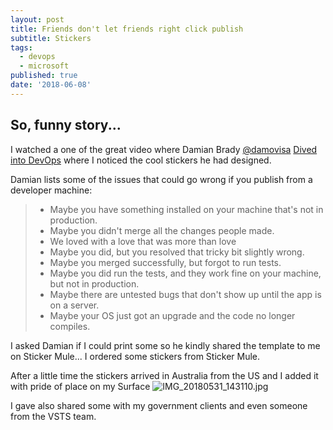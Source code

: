 ```yaml
---
layout: post
title: Friends don't let friends right click publish
subtitle: Stickers
tags:
  - devops
  - microsoft
published: true
date: '2018-06-08'
---
```

## So, funny story...

I watched a one of the great  video where Damian Brady [@damovisa](https://twitter.com/damovisa)  [Dived into DevOps](https://channel9.msdn.com/Niners/Damovisa#usersessions) where I noticed the cool stickers he had designed. 

Damian lists some of the issues that could go wrong if you publish from a developer machine:
> * Maybe you have something installed on your machine that's not in production. 
> * Maybe you didn't merge all the changes people made. 
> * We loved with a love that was more than love
> * Maybe you did, but you resolved that tricky bit slightly wrong. 
> * Maybe you merged successfully, but forgot to run tests. 
> * Maybe you did run the tests, and they work fine on your machine, but not in production. 
> * Maybe there are untested bugs that don't show up until the app is on a server. 
> * Maybe your OS just got an upgrade and the code no longer compiles.

I asked Damian if I could print some so he kindly shared the template to me on Sticker Mule... I ordered some stickers from Sticker Mule.

After a little time the stickers arrived in Australia from the US and I added it with pride of place on my Surface
![IMG_20180531_143110.jpg]({{site.baseurl}}/img/IMG_20180531_143110.jpg)

I gave also shared some with my government clients and even someone from the VSTS team.

